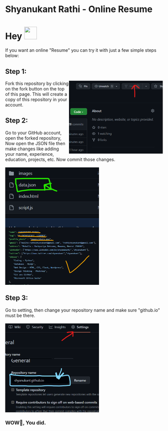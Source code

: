 
# Shyanukant Rathi - Online Resume

<h1>Hey <img src="https://blogger.googleusercontent.com/img/b/R29vZ2xl/AVvXsEhN6qacOmes7v6KK1IMuhZ3P9xTzNNbPCvfjcl4tsejyUoL73na2L1rGvsOUKQ99_u7TNROUzbcWHSaa1bcIctbjR6GcttMhqc9FJfND5faoUihJwhYgBYZRFY7tUcbs3C-3Uv4ZZdIYLMpurISZ7pIGeLNIdcMzZQ_5RmaFlPevsfyNNuoBTA3Jd8Bdg/s1600/wave.gif" width="40" height="40" /></h1>
If you want an online "Resume" you can try it with just a few simple steps below:

## Step 1:
<img align="right" width="300" src="yourSetup/fork.png" alt="fork this repository" />
Fork this repository by clicking on the fork button on the top of this page. This will create a copy of this repository in your account.


## Step 2:
Go to your GitHub account, open the forked repository, Now open the JSON file then make changes like adding your name, experience, education, projects, etc. Now commit those changes.<br>
<br><img align="left" width="300" src="yourSetup/datafile.png" alt="fork this repository" />
<img align="center" width="300" src="yourSetup/change.png" alt="fork this repository" />


## Step 3:
Go to setting, then change your repository name and make sure "github.io" must be there.<br>
<br><img align="left" width="300" src="yourSetup/setting.png" alt="fork this repository" />
<img align="center" width="300" src="yourSetup/rename.png" alt="fork this repository" />

### WOW🤩, You did.

